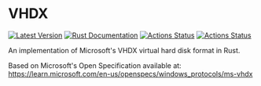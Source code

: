 # VHDX
[![Latest Version](https://img.shields.io/crates/v/vhdx.svg)](https://crates.io/crates/vhdx)
[![Rust Documentation](https://docs.rs/vhdx/badge.svg)](https://docs.rs/vhdx)
[![Actions Status](https://github.com/calebfletcher/vhdx/workflows/CI/badge.svg)](https://github.com/calebfletcher/vhdx/actions)
[![Actions Status](https://img.shields.io/badge/unsafe-forbidden-brightgreen.svg)](https://img.shields.io/badge/unsafe-forbidden-brightgreen.svg)

An implementation of Microsoft's VHDX virtual hard disk format in Rust.

Based on Microsoft's Open Specification available at:
https://learn.microsoft.com/en-us/openspecs/windows_protocols/ms-vhdx